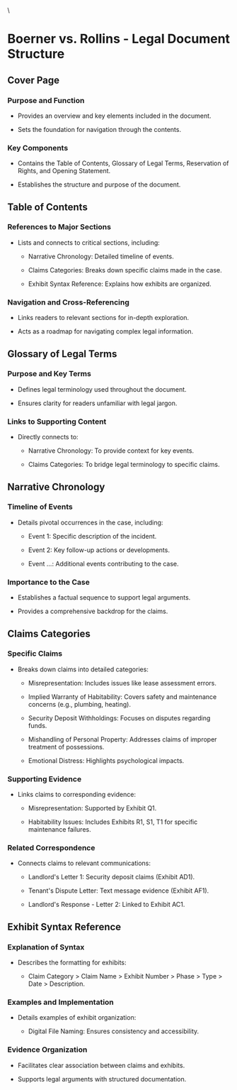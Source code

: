 \

# Boerner vs. Rollins - Legal Document Structure

## Cover Page

### Purpose and Function

- Provides an overview and key elements included in the document.

- Sets the foundation for navigation through the contents.

### Key Components

- Contains the Table of Contents, Glossary of Legal Terms, Reservation of Rights, and Opening Statement.

- Establishes the structure and purpose of the document.

## Table of Contents

### References to Major Sections

- Lists and connects to critical sections, including:

	- Narrative Chronology: Detailed timeline of events.

	- Claims Categories: Breaks down specific claims made in the case.

	- Exhibit Syntax Reference: Explains how exhibits are organized.

### Navigation and Cross-Referencing

- Links readers to relevant sections for in-depth exploration.

- Acts as a roadmap for navigating complex legal information.

## Glossary of Legal Terms

### Purpose and Key Terms

- Defines legal terminology used throughout the document.

- Ensures clarity for readers unfamiliar with legal jargon.

### Links to Supporting Content

- Directly connects to:

	- Narrative Chronology: To provide context for key events.

	- Claims Categories: To bridge legal terminology to specific claims.

## Narrative Chronology

### Timeline of Events

- Details pivotal occurrences in the case, including:

	- Event 1: Specific description of the incident.

	- Event 2: Key follow-up actions or developments.

	- Event ...: Additional events contributing to the case.

### Importance to the Case

- Establishes a factual sequence to support legal arguments.

- Provides a comprehensive backdrop for the claims.

## Claims Categories

### Specific Claims

- Breaks down claims into detailed categories:

	- Misrepresentation: Includes issues like lease assessment errors.

	- Implied Warranty of Habitability: Covers safety and maintenance concerns (e.g., plumbing, heating).

	- Security Deposit Withholdings: Focuses on disputes regarding funds.

	- Mishandling of Personal Property: Addresses claims of improper treatment of possessions.

	- Emotional Distress: Highlights psychological impacts.

### Supporting Evidence

- Links claims to corresponding evidence:

	- Misrepresentation: Supported by Exhibit Q1.

	- Habitability Issues: Includes Exhibits R1, S1, T1 for specific maintenance failures.

### Related Correspondence

- Connects claims to relevant communications:

	- Landlord's Letter 1: Security deposit claims (Exhibit AD1).

	- Tenant's Dispute Letter: Text message evidence (Exhibit AF1).

	- Landlord's Response - Letter 2: Linked to Exhibit AC1.

## Exhibit Syntax Reference

### Explanation of Syntax

- Describes the formatting for exhibits:

	- Claim Category > Claim Name > Exhibit Number > Phase > Type > Date > Description.

### Examples and Implementation

- Details examples of exhibit organization:

	- Digital File Naming: Ensures consistency and accessibility.

### Evidence Organization

- Facilitates clear association between claims and exhibits.

- Supports legal arguments with structured documentation.



